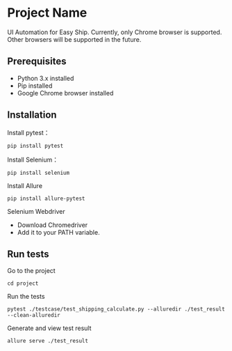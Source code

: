 # Project Name
UI Automation for Easy Ship. 
Currently, only Chrome browser is supported. Other browsers will be supported in the future.

## Prerequisites
- Python 3.x installed
- Pip installed
- Google Chrome browser installed

## Installation
Install pytest：
```commandline
pip install pytest
```
Install Selenium：
```commandline
pip install selenium
```
Install Allure
```commandline
pip install allure-pytest
```
Selenium Webdriver
- Download Chromedriver
- Add it to your PATH variable.

## Run tests
Go to the project
```
cd project
```
Run the tests
```commandline
pytest ./testcase/test_shipping_calculate.py --alluredir ./test_result --clean-alluredir
```
Generate and view test result
```commandline
allure serve ./test_result
```